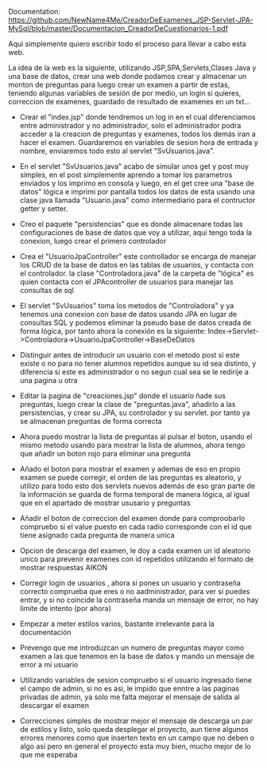 Documentation: https://github.com/NewName4Me/CreadorDeExamenes_JSP-Servlet-JPA-MySql/blob/master/Documentacion_CreadorDeCuestionarios-1.pdf

Aqui simplemente quiero escribir todo el proceso para llevar a 
cabo esta web.

La idea de la web es la siguiente, utilizando JSP,SPA,Servlets,Clases Java
y una base de datos, crear una web donde podamos crear y almacenar
un monton de preguntas para luego crear un examen a partir de estas, teniendo
algunas variables de sesión de por medio, un login si quieres, correccion
de examenes, guardado de resultado de examenes en un txt...

 + Crear el "index.jsp" donde tendremos un log in en el cual diferenciamos
entre administrador y no administrador, solo el administrador podra
acceder a la creacion de preguntas y examenes, todos los demás
iran a hacer el examen. Guardaremos en variables de sesion hora de entrada
y nombre, enviaremos todo esto al servlet "SvUsuarios.java".

+ En el servlet "SvUsuarios.java" acabo de simular unos get y post muy simples, en el post
simplemente aprendo a tomar los parametros enviados y los imprimo en consola y luego,
en el get cree una "base de datos" lógica e imprimi por pantalla todos los datos de esta
usando una clase java llamada "Usuario.java" como intermediario para el contructor getter y setter.

 + Creo el paquete "persistencias" que es donde almacenare todas las configuraciones de base de datos
que voy a utilizar, aqui tengo toda la conexion, luego crear el primero controlador

 + Crea el "UsuarioJpaController" este controllador se encarga de manejar los CRUD
de la base de datos en las tablas de usuarios, y contacta con el controlador.
la clase "Controladora.java" de la carpeta de "lógica" es quien contacta con el JPAcontroller de usuarios
para manejar las consultas de sql

 + El servlet "SvUsuarios" toma los metodos de "Controladora" y ya tenemos una conexion
con base de datos usando JPA en lugar de consultas SQL y podemos eliminar la
pseudo base de datos creada de forma lógica, por tanto ahora la conexión es la siguiente:
Index->Servlet->Controladora->UsuarioJpaController->BaseDeDatos

 + Distinguir antes de introducir un usuario con el metodo post si este existe o no para
no tener alumnos repetidos aunque su id sea distinto, y diferencia si este es administrador o no
segun cual sea se le redirije a una pagina u otra

+ Editar la pagina de "creaciones.jsp" donde el usuario ñade sus preguntas, luego crear la clase de "preguntas.java", añadirlo a las persistencias, y crear su JPA, su controlador y su servlet. por tanto ya se almacenan preguntas de forma correcta

+ Ahora puedo mostrar la lista de preguntas al pulsar el boton, usando el mismo metodo usando para mostrar la lista de alumnos, ahora tengo que añadir un boton rojo para eliminar una pregunta

+ Añado el boton para mostrar el examen y ademas de eso en propio examen se puede corregir, el orden de las preguntas es aleatorio, y utilizo para todo esto dos servlets nuevos además de eso gran parte de la información se guarda de forma temporal de manera lógica, al igual que en el apartado de mostrar ususario y preguntas

+ Añadir el boton de correccion del examen donde para comproobarlo compruebo si el value puesto en cada radio corresponde
con el id que tiene asignado cada pregunta de manera unica

+ Opcion de descarga del examen, le doy a cada examen un id aleatorio unico para prevenir examenes con id repetidos
utilizando el formato de  mostrar respuestas AIKON

+ Corregir login de usuarios , ahora si pones un usuario y contraseña correcto comprueba que eres o no aadministrador,
para ver si puedes entrar, y si no coincide la contraseña manda un mensaje de error, no hay limite de intento (por ahora)

+ Empezar a meter estilos varios, bastante irrelevante para la documentación

+ Prevengo que me introduzcan un numero de preguntas mayor como examen a  las
que tenemos en la base de datos y mando un mensaje de error a mi usuario

+ Utilizando variables de sesion compruebo si el usuario ingresado tiene
el campo de admin, si no es asi, le impido que enntre a las paginas 
privadas de admin, ya solo me falta mejorar el mensaje de salida al 
descargar el examen

+ Correcciones simples de mostrar mejor el mensaje de descarga un par de estilos y listo, solo queda desplegar el 
proyecto, aun tiene algunos errores menores como que inserten texto en un campo que no deben o algo así
pero en general el proyecto esta muy bien, mucho mejor de lo que me esperaba
